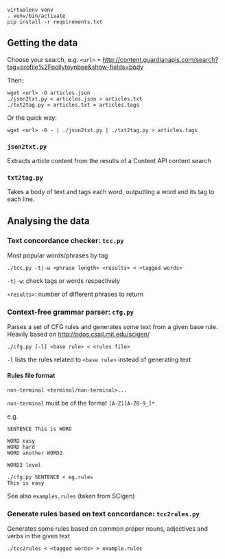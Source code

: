 ```
virtualenv venv
. venv/bin/activate
pip install -r requirements.txt
```

## Getting the data
Choose your search,
e.g. `<url>` = http://content.guardianapis.com/search?tag=profile%2Fpollytoynbee&show-fields=body

Then:
```
wget <url> -O articles.json
./json2txt.py < articles.json > articles.txt
./txt2tag.py < articles.txt > articles.tags
```

Or the quick way:
```
wget <url> -O - | ./json2txt.py | ./txt2tag.py > articles.tags
```

### `json2txt.py`
Extracts article content from the results of a Content API content search

### `txt2tag.py`
Takes a body of text and tags each word, outputting a word and its tag to
each line.

## Analysing the data

### Text concordance checker: `tcc.py`
Most popular words/phrases by tag
```
./tcc.py -t|-w <phrase length> <results> < <tagged words>
```
`-t|-w`: check tags or words respectively

`<results>`: number of different phrases to return

### Context-free grammar parser: `cfg.py`
Parses a set of CFG rules and generates some text from a given base rule.
Heavily based on http://pdos.csail.mit.edu/scigen/

```
./cfg.py [-l] <base rule> < <rules file>
```
`-l` lists the rules related to `<base rule>` instead of generating text

#### Rules file format
```
non-terminal <terminal/non-terminal>...
```
`non-terminal` must be of the format `[A-Z][A-Z0-9_]*`

e.g.
```
SENTENCE This is WORD

WORD easy
WORD hard
WORD another WORD2

WORD2 level
```
```
./cfg.py SENTENCE < eg.rules
This is easy
```

See also `examples.rules` (taken from SCIgen)

### Generate rules based on text concordance: `tcc2rules.py`
Generates some rules based on common proper nouns, adjectives and verbs in
the given text

```
./tcc2rules < <tagged words> > example.rules
```
